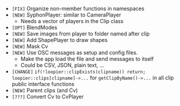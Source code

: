 - `[FIX]`  Organize non-member functions in namespaces
- `[NEW]`  SyphonPlayer: similar to CameraPlayer
  - Needs a vector of players in the Clip class
- `[OPT]`  BlendModes
- `[NEW]`  Save images from player to folder named after clip
- `[NEW]`  Add ShapePlayer to draw shapes
- `[NEW]`  Mask Cv
- `[NEW]`  Use OSC messages as setup and config files.
  - Make the app load the file and send messages to itself
  - Could be CSV, JSON, plain text, ...
- `[CHANGE]` `if(!loopier::clipExists(clipname)) return;
 loopier::clips[clipname]->...` for `getClipByName()->...` in all clip public interface functions
- `[NEW]` Parent clips (and Cv)
- `[???]` Convert Cv to CvPlayer
